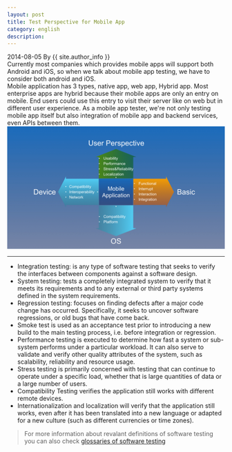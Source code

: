 ```yaml
---
layout: post
title: Test Perspective for Mobile App
category: english
description: 
---
```

2014-08-05 By {{ site.author_info }}
<br/>Currently most companies which provides mobile apps will support both Android and iOS, so when we talk about mobile app testing, we have to consider both android and iOS.
<br/>Mobile application has 3 types, native app, web app, Hybrid app. Most enterprise apps are hybrid because their mobile apps are only an entry on mobile. End users could use this entry to visit their server like on web but in different user experience. As a mobile app tester, we're not only testing mobile app itself but also integration of mobile app and backend services, even APIs between them.
<br/>
![MobileAppTesting](/images/english/MobileAppTesting005.jpg)
***
* Integration testing: is any type of software testing that seeks to verify the interfaces between components against a software design. 
* System testing: tests a completely integrated system to verify that it meets its requirements and to any external or third party systems defined in the system requirements.
* Regression testing: focuses on finding defects after a major code change has occurred. Specifically, it seeks to uncover software regressions, or old bugs that have come back.
* Smoke test is used as an acceptance test prior to introducing a new build to the main testing process, i.e. before integration or regression.
* Performance testing is executed to determine how fast a system or sub-system performs under a particular workload. It can also serve to validate and verify other quality attributes of the system, such as scalability, reliability and resource usage.
* Stress testing is primarily concerned with testing that can continue to operate under a specific load, whether that is large quantities of data or a large number of users. 
* Compatibility Testing verifies the application still works with different remote devices.
* Internationalization and localization will verify that the application still works, even after it has been translated into a new language or adapted for a new culture (such as different currencies or time zones).

> For more information about revalant definitions of software testing you can also check [glossaries of software testing](/glossaries-of-software-testing)

[Angelia]:    http://angeliaw.github.com  "Angelia"
